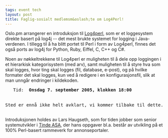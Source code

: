 ```yaml
---
tags: event tech
layout: post
title: Faglig-sosialt medlemsm&oslash;te om Log4Perl!
---
```

<p>Oslo.pm arrangerer en introduksjon til <a href="http://search.cpan.org/~mschilli/Log-Log4perl-1.00/" title="Log4Perl på CPAN">Log4perl</a>, som er et loggesystem
direkte basert på log4j -- det mest brukte systemet for logging i
Java-verdenen. I tillegg til å ha blitt portet til Perl i form av
Log4perl, finnes det også ports av log4j for Python, Ruby, Eiffel,
C, C++ og C#.
</p>

<p>
Noen av nøkkeltrekkene til Log4perl er muligheten til å dele opp
loggingen i et hierarkisk kategorisystem (med arv), samt muligheten
til å styre hva som skal logges, hvor ting skal logges (fil, database,
e-post), og på hvilke formater det skal logges, kun ved å redigere i
en konfigurasjonsfil, slik at man unngår endringer i kildekoden.
</p>

<pre>
   Tid:  <strong>Onsdag 7. september 2005, klokken 18:00</strong>
<!--   Sted: <strong>Linpro AS, <a href="http://linpro.no/finn_oss">Wdm. Thranes gt. 98</a></strong>-->

Sted er ennå ikke helt avklart, vi kommer tilbake til dette.
<!--   Merk tid og sted! -->
</pre>


<p>Introduksjonen holdes av Lars Haugseth, som for tiden jobber som
senior systemutvikler i <a href="http://www.tinde.no/" title="Hjemmesiden til Tinde">Tinde ASA</a>, der hans oppgaver
bl.a. består av 
utvikling på et 100% Perl-basert rammeverk for annonseportaler.
</p>

<!--
<p>Foredraget vil vare i 1-2 timer, og etter det faglige vil vi forflytte
 oss til et av utestedene p&aring; Gr&uuml;nerl&oslash;kka for &aring;
 sosialisere. </p>
-->
